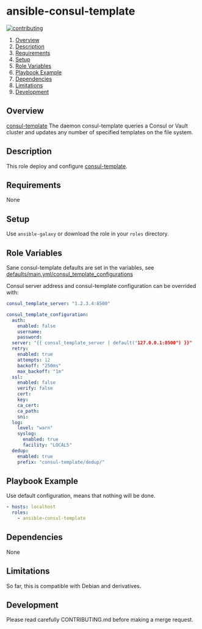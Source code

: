 # ansible-consul-template

[![contributing][contributing-img]](CONTRIBUTING.md)

1. [Overview](#overview)
1. [Description](#description)
1. [Requirements](#requirements)
1. [Setup](#setup)
1. [Role Variables](#role-variables)
1. [Playbook Example](#playbook-example)
1. [Dependencies](#dependencies)
1. [Limitations](#limitations)
1. [Development](#development)

## Overview

[consul-template](https://github.com/hashicorp/consul-template)
The daemon consul-template queries a Consul or Vault cluster and updates any number of specified templates on the file system.

## Description

This role deploy and configure [consul-template](https://github.com/hashicorp/consul-template).

## Requirements

None

## Setup

Use `ansible-galaxy` or download the role in your `roles` directory.

## Role Variables

Sane consul-template defaults are set in the variables,
see [defaults/main.yml/consul_template_configurations](./defaults/main.yml)

Consul server address and consul-template configuration can be overrided with:
```yaml
consul_template_server: "1.2.3.4:8500"

consul_template_configuration:
  auth:
    enabled: false
    username:
    password:
  server: "{{ consul_template_server | default("127.0.0.1:8500") }}"
  retry:
    enabled: true
    attempts: 12
    backoff: "250ms"
    max_backoff: "1m"
  ssl:
    enabled: false
    verify: false
    cert:
    key:
    ca_cert:
    ca_path:
    sni:
  log:
    level: "warn"
    syslog:
      enabled: true
      facility: "LOCAL5"
  dedup:
    enabled: true
    prefix: "consul-template/dedup/"
```

## Playbook Example

Use default configuration, means that nothing will be done.

```yaml
- hosts: localhost
  roles:
    - ansible-consul-template
```

## Dependencies

None

## Limitations

So far, this is compatible with Debian and derivatives.

## Development

Please read carefully CONTRIBUTING.md before making a merge request.

[contributing-img]: https://img.shields.io/badge/contributing--grey.svg
